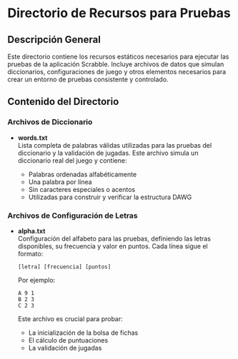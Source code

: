 # Directorio de Recursos para Pruebas

## Descripción General

Este directorio contiene los recursos estáticos necesarios para ejecutar las pruebas de la aplicación Scrabble. Incluye archivos de datos que simulan diccionarios, configuraciones de juego y otros elementos necesarios para crear un entorno de pruebas consistente y controlado.

## Contenido del Directorio

### Archivos de Diccionario

- **words.txt**  
  Lista completa de palabras válidas utilizadas para las pruebas del diccionario y la validación de jugadas. Este archivo simula un diccionario real del juego y contiene:
  
  - Palabras ordenadas alfabéticamente
  - Una palabra por línea
  - Sin caracteres especiales o acentos
  - Utilizadas para construir y verificar la estructura DAWG

### Archivos de Configuración de Letras

- **alpha.txt**  
  Configuración del alfabeto para las pruebas, definiendo las letras disponibles, su frecuencia y valor en puntos. Cada línea sigue el formato:
  
  ```
  [letra] [frecuencia] [puntos]
  ```
  
  Por ejemplo:
  ```
  A 9 1
  B 2 3
  C 2 3
  ```
  
  Este archivo es crucial para probar:
  - La inicialización de la bolsa de fichas
  - El cálculo de puntuaciones
  - La validación de jugadas


